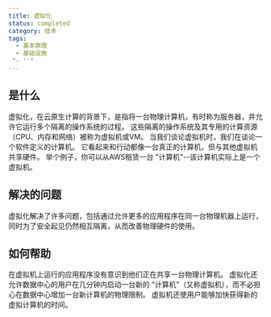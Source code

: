 ```yaml
---
title: 虚拟化
status: completed
category: 技术
tags:
  - 基本原理
  - 基础设施
 "- ''"
---
```


## 是什么

虚拟化，在云原生计算的背景下，是指将一台物理计算机，有时称为服务器，并允许它运行多个隔离的操作系统的过程。 这些隔离的操作系统及其专用的计算资源（CPU、内存和网络）被称为虚拟机或VM。 当我们谈论虚拟机时，我们在谈论一个软件定义的计算机。 它看起来和行动都像一台真正的计算机，但与其他虚拟机共享硬件。 举个例子，你可以从AWS租赁一台 "计算机"--该计算机实际上是一个虚拟机。

## 解决的问题

虚拟化解决了许多问题，包括通过允许更多的应用程序在同一台物理机器上运行，同时为了安全起见仍然相互隔离，从而改善物理硬件的使用。

## 如何帮助

在虚拟机上运行的应用程序没有意识到他们正在共享一台物理计算机。 虚拟化还允许数据中心的用户在几分钟内启动一台新的 "计算机"（又称虚拟机），而不必担心在数据中心增加一台新计算机的物理限制。 虚拟机还使用户能够加快获得新的虚拟计算机的时间。
